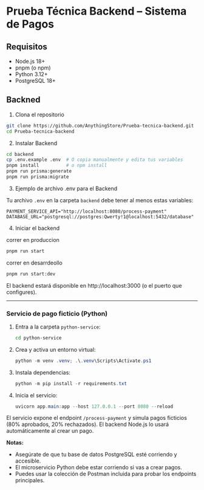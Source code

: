 
# Prueba Técnica Backend – Sistema de Pagos

## Requisitos

- Node.js 18+
- pnpm (o npm)
- Python 3.12+
- PostgreSQL 18+

## Backned

1. Clona el repositorio

```bash
git clone https://github.com/AnythingStore/Prueba-tecnica-backend.git
cd Prueba-tecnica-backend
```



2. Instalar Backend

```bash
cd backend
cp .env.example .env  # O copia manualmente y edita tus variables
pnpm install          # o npm install
pnpm run prisma:generate 
pnpm run prisma:migrate
```

3. Ejemplo de archivo .env para el Backend

Tu archivo `.env` en la carpeta `backend` debe tener al menos estas variables:

```env
PAYMENT_SERVICE_API="http://localhost:8080/process-payment"
DATABASE_URL="postgresql://postgres:Qwerty!1@localhost:5432/database"
```

4. Iniciar el backend

correr en produccion
```bash
pnpm run start
```

correr en desarrdeollo
```bash
pnpm run start:dev
```

El backend estará disponible en http://localhost:3000 (o el puerto que configures).

---
### Servicio de pago ficticio (Python)

1. Entra a la carpeta `python-service`:
	```bash
	cd python-service
	```
2. Crea y activa un entorno virtual:
	```powershell
	python -m venv .venv; .\.venv\Scripts\Activate.ps1
	```
3. Instala dependencias:
	```powershell
	python -m pip install -r requirements.txt
	```
4. Inicia el servicio:
	```powershell
	uvicorn app.main:app --host 127.0.0.1 --port 8080 --reload
	```

El servicio expone el endpoint `/process-payment` y simula pagos ficticios (80% aprobados, 20% rechazados). El backend Node.js lo usará automáticamente al crear un pago.

**Notas:**
- Asegúrate de que tu base de datos PostgreSQL esté corriendo y accesible.
- El microservicio Python debe estar corriendo si vas a crear pagos.
- Puedes usar la colección de Postman incluida para probar los endpoints principales.
